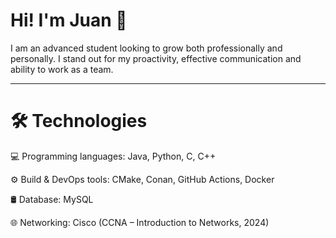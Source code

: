 # Hi! I'm Juan 👋

I am an advanced student looking to grow both professionally and personally. I stand out for my proactivity, effective communication and ability to work as a team.

---

# 🛠️ Technologies
💻 Programming languages: Java, Python, C, C++

⚙️ Build & DevOps tools: CMake, Conan, GitHub Actions, Docker

🛢️ Database: MySQL

🌐 Networking: Cisco (CCNA – Introduction to Networks, 2024)


<!--
**JuanSassi/JuanSassi** is a ✨ _special_ ✨ repository because its `README.md` (this file) appears on your GitHub profile.

Here are some ideas to get you started:

- 🔭 I’m currently working on ...
- 🌱 I’m currently learning ...
- 👯 I’m looking to collaborate on ...
- 🤔 I’m looking for help with ...
- 💬 Ask me about ...
- 📫 How to reach me: ...
- 😄 Pronouns: ...
- ⚡ Fun fact: ...
-->

